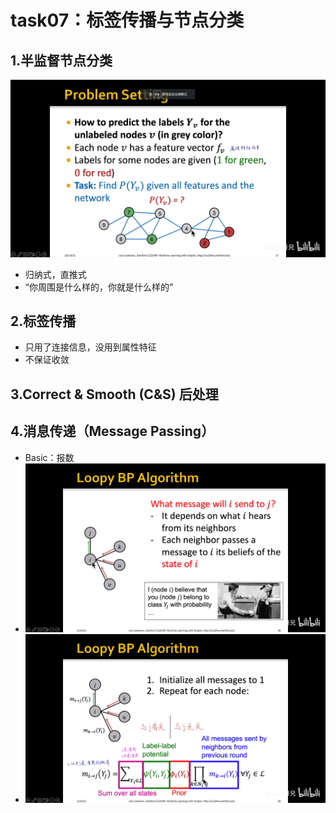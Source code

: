 # task07：标签传播与节点分类

## 1.半监督节点分类
![](images/node-classification-problem.png)
- 归纳式，直推式
- “你周围是什么样的，你就是什么样的”

## 2.标签传播
- 只用了连接信息，没用到属性特征
- 不保证收敛

## 3.Correct & Smooth (C&S) 后处理

## 4.消息传递（Message Passing）
- Basic：报数
- ![](images/message-passing-algorithm.png)
- ![](images/loopy-BP-algorithm.png)